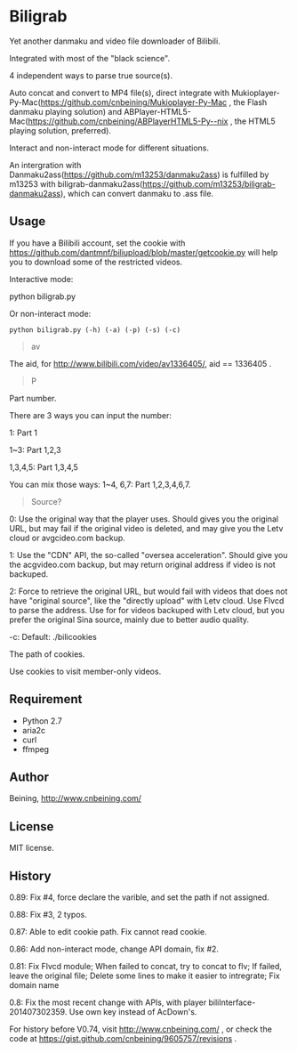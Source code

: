 Biligrab
========

Yet another danmaku and video file downloader of Bilibili.

Integrated with most of the "black science".

4 independent ways to parse true source(s).

Auto concat and convert to MP4 file(s), direct integrate with Mukioplayer-Py-Mac(https://github.com/cnbeining/Mukioplayer-Py-Mac  , the Flash danmaku playing solution) and ABPlayer-HTML5-Mac(https://github.com/cnbeining/ABPlayerHTML5-Py--nix  , the HTML5 playing solution, preferred). 

Interact and non-interact mode for different situations.

An intergration with Danmaku2ass(https://github.com/m13253/danmaku2ass) is fulfilled by m13253 with biligrab-danmaku2ass(https://github.com/m13253/biligrab-danmaku2ass), which can convert danmaku to .ass file.

Usage
------
If you have a Bilibili account, set the cookie with https://github.com/dantmnf/biliupload/blob/master/getcookie.py  will help you to download some of the restricted videos.

Interactive mode:

python biligrab.py

Or non-interact mode:

```python biligrab.py (-h) (-a) (-p) (-s) (-c)```


>av

The aid, for http://www.bilibili.com/video/av1336405/, aid == 1336405 .

>P

Part number.

There are 3 ways you can input the number:

1: Part 1

1~3: Part 1,2,3

1,3,4,5: Part 1,3,4,5

You can mix those ways:
1~4, 6,7: Part 1,2,3,4,6,7.

>Source?

0: Use the original way that the player uses. Should gives you the original URL, but may fail if the original video is deleted, and may give you the Letv cloud or avgcideo.com backup.

1: Use the "CDN" API, the so-called "oversea acceleration". Should give you the acgvideo.com backup, but may return original address if video is not backuped.

2: Force to retrieve the original URL, but would fail with videos that does not have "original source", like the "directly upload" with Letv cloud. Use Flvcd to parse the address. Use for for videos backuped with Letv cloud, but you prefer the original Sina source, mainly due to better audio quality.

-c: Default: ./bilicookies

The path of cookies.

Use cookies to visit member-only videos.

Requirement
-------
- Python 2.7
- aria2c
- curl
- ffmpeg

Author
-----
Beining, http://www.cnbeining.com/

License
-----
MIT license.

History
----
0.89: Fix #4, force declare the varible, and set the path if not assigned. 

0.88: Fix #3, 2 typos.

0.87: Able to edit cookie path. Fix cannot read cookie.

0.86: Add non-interact mode, change API domain, fix #2.

0.81: Fix Flvcd module; When failed to concat, try to concat to flv; If failed, leave the original file; Delete some lines to make it easier to intregrate; Fix domain name

0.8: Fix the most recent change with APIs, with player biliInterface-201407302359. Use own key instead of AcDown's.

For history before V0.74, visit http://www.cnbeining.com/ , or check the code at https://gist.github.com/cnbeining/9605757/revisions  .